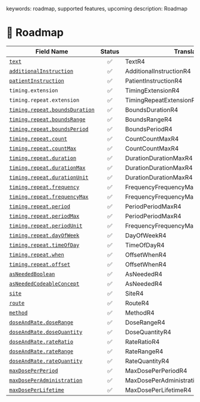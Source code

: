 keywords: roadmap, supported features, upcoming
description: Roadmap

# 🚧 Roadmap

| Field Name                                                        | Status | Translator                             | Notes |
|-------------------------------------------------------------------|:------:|----------------------------------------|-------|
| [`text`](specs/text.html)                                         |   ✅    | TextR4                                 |       |
| [`additionalInstruction`](specs/additionalInstruction.html)       |   ✅    | AdditionalInstructionR4                |       |
| [`patientInstruction`](specs/patientInstruction.html)             |   ✅    | PatientInstructionR4                   |       |
| `timing.extension`                                                |   ✅    | TimingExtensionR4                      |       |
| `timing.repeat.extension`                                         |   ✅    | TimingRepeatExtensionR4                |       |
| [`timing.repeat.boundsDuration`](specs/boundsDuration.html)       |   ✅    | BoundsDurationR4                       |       |
| [`timing.repeat.boundsRange`](specs/boundsRange.html)             |   ✅    | BoundsRangeR4                          |       |
| [`timing.repeat.boundsPeriod`](specs/boundsPeriod.html)           |   ✅    | BoundsPeriodR4                         |       |
| [`timing.repeat.count`](specs/countCountMax.html)                 |   ✅    | CountCountMaxR4                        |       |
| [`timing.repeat.countMax`](specs/countCountMax.html)              |   ✅    | CountCountMaxR4                        |       |
| [`timing.repeat.duration`](specs/durationDurationMax.html)        |   ✅    | DurationDurationMaxR4                  |       |
| [`timing.repeat.durationMax`](specs/durationDurationMax.html)     |   ✅    | DurationDurationMaxR4                  |       |
| [`timing.repeat.durationUnit`](specs/durationDurationMax.html)    |   ✅    | DurationDurationMaxR4                  |       |
| [`timing.repeat.frequency`](specs/frequencyFrequencyMax.html)     |   ✅    | FrequencyFrequencyMaxR4                |       |
| [`timing.repeat.frequencyMax`](specs/frequencyFrequencyMax.html)  |   ✅    | FrequencyFrequencyMaxR4                |       |
| [`timing.repeat.period`](specs/periodPeriodMax.html)              |   ✅    | PeriodPeriodMaxR4                      |       |
| [`timing.repeat.periodMax`](specs/periodPeriodMax.html)           |   ✅    | PeriodPeriodMaxR4                      |       |
| [`timing.repeat.periodUnit`](specs/periodPeriodMax.html)          |   ✅    | FrequencyFrequencyMaxPeriodPeriodMaxR4 |       |
| [`timing.repeat.dayOfWeek`](specs/dayOfWeek.html)                 |   ✅    | DayOfWeekR4                            |       |
| [`timing.repeat.timeOfDay`](specs/timeOfDay.html)                 |   ✅    | TimeOfDayR4                            |       |
| [`timing.repeat.when`](specs/offsetWhen.html)                     |   ✅    | OffsetWhenR4                           |       |
| [`timing.repeat.offset`](specs/offsetWhen.html)                   |   ✅    | OffsetWhenR4                           |       |
| [`asNeededBoolean`](specs/asNeeded.html)                          |   ✅    | AsNeededR4                             |       |
| [`asNeededCodeableConcept`](specs/asNeeded.html)                  |   ✅    | AsNeededR4                             |       |
| [`site`](specs/site.html)                                         |   ✅    | SiteR4                                 |       |
| [`route`](specs/route.html)                                       |   ✅    | RouteR4                                |       |
| [`method`](specs/method.html)                                     |   ✅    | MethodR4                               |       |
| [`doseAndRate.doseRange`](specs/doseRange.html)                   |   ✅    | DoseRangeR4                            |       |
| [`doseAndRate.doseQuantity`](specs/doseQuantity.html)             |   ✅    | DoseQuantityR4                         |       |
| [`doseAndRate.rateRatio`](specs/rateRatio.html)                   |   ✅    | RateRatioR4                            |       |
| [`doseAndRate.rateRange`](specs/rateRange.html)                   |   ✅    | RateRangeR4                            |       |
| [`doseAndRate.rateQuantity`](specs/rateQuantity.html)             |   ✅    | RateQuantityR4                         |       |
| [`maxDosePerPeriod`](specs/maxDosePerPeriod.html)                 |   ✅    | MaxDosePerPeriodR4                     |       |
| [`maxDosePerAdministration`](specs/maxDosePerAdministration.html) |   ✅    | MaxDosePerAdministrationR4             |       |
| [`maxDosePerLifetime`](specs/maxDosePerLifetime.html)             |   ✅    | MaxDosePerLifetimeR4                   |       |